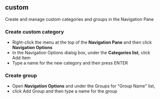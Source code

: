 ## custom

Create and manage custom categories and groups in the Navigation Pane

### Create custom category
- Right-click the menu at the top of the **Navigation Pane** and then click **Navigation Options**
- In the Navigation Options dialog box, under the **Categories list**, click Add Item
- Type a name for the new category and then press ENTER

### Create group
- Open **Navigation Options** and under the Groups for "Group Name" list,
- click Add Group and then type a name for the group
